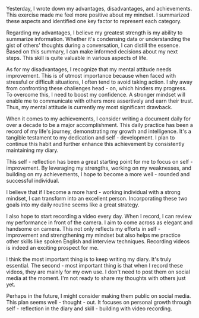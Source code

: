 Yesterday, I wrote down my advantages, disadvantages, and achievements. This exercise made me feel more positive about my mindset. I summarized these aspects and identified one key factor to represent each category.

  

Regarding my advantages, I believe my greatest strength is my ability to summarize information. Whether it's condensing data or understanding the gist of others' thoughts during a conversation, I can distill the essence. Based on this summary, I can make informed decisions about my next steps. This skill is quite valuable in various aspects of life.

  

As for my disadvantages, I recognize that my mental attitude needs improvement. This is of utmost importance because when faced with stressful or difficult situations, I often tend to avoid taking action. I shy away from confronting these challenges head - on, which hinders my progress. To overcome this, I need to boost my confidence. A stronger mindset will enable me to communicate with others more assertively and earn their trust. Thus, my mental attitude is currently my most significant drawback.

  

When it comes to my achievements, I consider writing a document daily for over a decade to be a major accomplishment. This daily practice has been a record of my life's journey, demonstrating my growth and intelligence. It's a tangible testament to my dedication and self - development. I plan to continue this habit and further enhance this achievement by consistently maintaining my diary.

  

This self - reflection has been a great starting point for me to focus on self - improvement. By leveraging my strengths, working on my weaknesses, and building on my achievements, I hope to become a more well - rounded and successful individual.


I believe that if I become a more hard - working individual with a strong mindset, I can transform into an excellent person. Incorporating these two goals into my daily routine seems like a great strategy.

I also hope to start recording a video every day. When I record, I can review my performance in front of the camera. I aim to come across as elegant and handsome on camera. This not only reflects my efforts in self - improvement and strengthening my mindset but also helps me practice other skills like spoken English and interview techniques. Recording videos is indeed an exciting prospect for me.

I think the most important thing is to keep writing my diary. It's truly essential. The second - most important thing is that when I record these videos, they are mainly for my own use. I don't need to post them on social media at the moment. I'm not ready to share my thoughts with others just yet. 

Perhaps in the future, I might consider making them public on social media. This plan seems well - thought - out. It focuses on personal growth through self - reflection in the diary and skill - building with video recording.